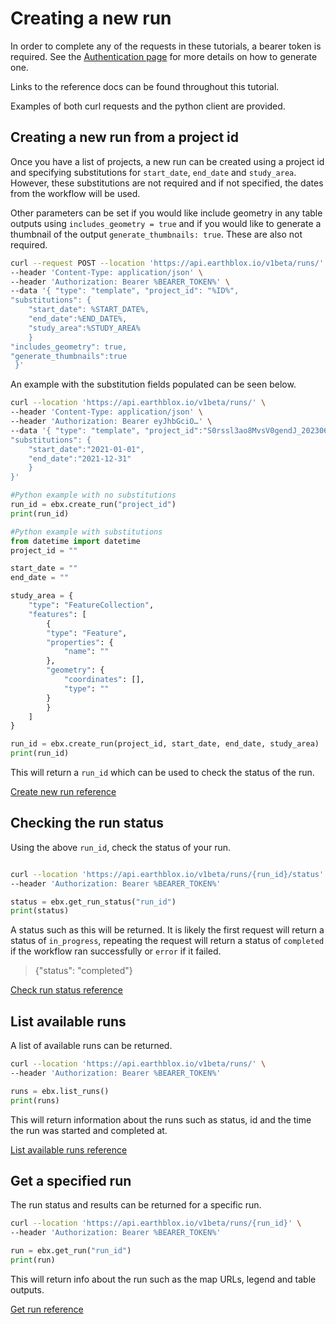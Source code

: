 # Creating a new run

In order to complete any of the requests in these tutorials, a bearer token is required. See the [Authentication page](../README%20Authentication.md) for more details on how to generate one. 

Links to the reference docs can be found throughout this tutorial. 

Examples of both curl requests and the python client are provided. 

## Creating a new run from a project id

Once you have a list of projects, a new run can be created using a project id and specifying substitutions for `start_date`, `end_date` and `study_area`. However, these substitutions are not required and if not specified, the dates from the workflow will be used.

Other parameters can be set if you would like include geometry in any table outputs using `includes_geometry = true` and if you would like to generate a thumbnail of the output `generate_thumbnails: true`. These are also not required. 

```bash 
curl --request POST --location 'https://api.earthblox.io/v1beta/runs/' \
--header 'Content-Type: application/json' \
--header 'Authorization: Bearer %BEARER_TOKEN%' \
--data '{ "type": "template", "project_id": "%ID%",
"substitutions": {
    "start_date": %START_DATE%, 
    "end_date":%END_DATE%, 
    "study_area":%STUDY_AREA%
    }
"includes_geometry": true, 
"generate_thumbnails":true
 }'
```

An example with the substitution fields populated can be seen below.

```bash 
curl --location 'https://api.earthblox.io/v1beta/runs/' \
--header 'Content-Type: application/json' \
--header 'Authorization: Bearer eyJhbGciO…' \
--data '{ "type": "template", "project_id":"S0rssl3ao8MvsV0gendJ_20230613", 
"substitutions": {
    "start_date":"2021-01-01", 
    "end_date":"2021-12-31"
    }
}'
```

```python
#Python example with no substitutions 
run_id = ebx.create_run("project_id")
print(run_id)
```

```python
#Python example with substitutions
from datetime import datetime
project_id = ""

start_date = ""
end_date = ""

study_area = {
    "type": "FeatureCollection",
    "features": [
        {
        "type": "Feature",
        "properties": {
            "name": ""
        },
        "geometry": {
            "coordinates": [],
            "type": ""
        }
        }
    ]
}

run_id = ebx.create_run(project_id, start_date, end_date, study_area)
print(run_id)
```

This will return a `run_id` which can be used to check the status of the run. 

[Create new run reference](https://api.earthblox.io/docs#/runs/create_run_api_alpha_runs__post)

## Checking the run status

Using the above `run_id`, check the status of your run. 

```bash 

curl --location 'https://api.earthblox.io/v1beta/runs/{run_id}/status' \
--header 'Authorization: Bearer %BEARER_TOKEN%'
```

```python
status = ebx.get_run_status("run_id")
print(status)
```

A status such as this will be returned. It is likely the first request will return a status of `in_progress`, repeating the request will return a status of `completed` if the workflow ran successfully or `error` if it failed. 

>{"status": "completed"}

[Check run status reference](https://api.earthblox.io/docs#/runs/get_run_status_api_alpha_runs__run_id__status_get)

## List available runs

A list of available runs can be returned. 

```bash
curl --location 'https://api.earthblox.io/v1beta/runs/' \
--header 'Authorization: Bearer %BEARER_TOKEN%'
```

```python
runs = ebx.list_runs()
print(runs)
```

This will return information about the runs such as status, id and the time the run was started and completed at. 

[List available runs reference](https://api.earthblox.io/docs#/runs/list_runs_api_alpha_runs__get)

## Get a specified run

The run status and results can be returned for a specific run. 

```bash 
curl --location 'https://api.earthblox.io/v1beta/runs/{run_id}' \
--header 'Authorization: Bearer %BEARER_TOKEN%'
```

```python
run = ebx.get_run("run_id")
print(run)
```

This will return info about the run such as the map URLs, legend and table outputs.

[Get run reference](https://api.earthblox.io/docs#/runs/get_run_api_alpha_runs__run_id__get)
